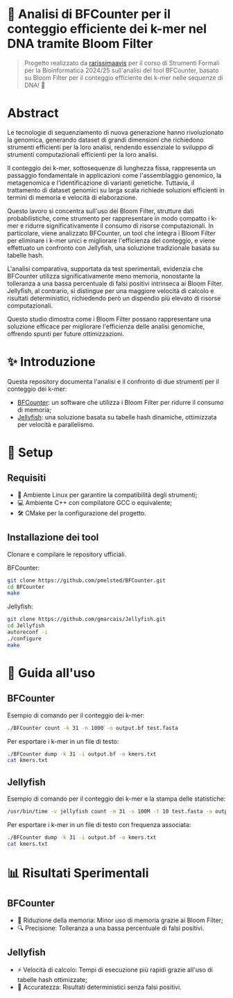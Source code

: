# 🌷 Analisi di BFCounter per il conteggio efficiente dei k-mer nel DNA tramite Bloom Filter
> Progetto realizzato da [rarissimaavis](https://github.com/rarissimaavis) per il corso di Strumenti Formali per la Bioinformatica 2024/25 sull'analisi del tool BFCounter, basato su Bloom Filter per il conteggio efficiente dei k-mer nelle sequenze di DNA! 🧬

# Abstract
Le tecnologie di sequenziamento di nuova generazione hanno rivoluzionato la genomica, generando dataset di grandi dimensioni che richiedono strumenti efficienti per la loro analisi, rendendo essenziale lo sviluppo di strumenti computazionali efficienti per la loro analisi.

Il conteggio dei k-mer, sottosequenze di lunghezza fissa, rappresenta un passaggio fondamentale in applicazioni come l'assemblaggio genomico, la metagenomica e l'identificazione di varianti genetiche. Tuttavia, il trattamento di dataset genomici su larga scala richiede soluzioni efficienti in termini di memoria e velocità di elaborazione.

Questo lavoro si concentra sull'uso dei Bloom Filter, strutture dati probabilistiche, come strumento per rappresentare in modo compatto i k-mer e ridurre significativamente il consumo di risorse computazionali. In particolare, viene analizzato BFCounter, un tool che integra i Bloom Filter per eliminare i k-mer unici e migliorare l'efficienza del conteggio, e viene effettuato un confronto con Jellyfish, una soluzione tradizionale basata su tabelle hash.

L'analisi comparativa, supportata da test sperimentali, evidenzia che BFCounter utilizza significativamente meno memoria, nonostante la tolleranza a una bassa percentuale di falsi positivi intrinseca ai Bloom Filter. Jellyfish, al contrario, si distingue per una maggiore velocità di calcolo e risultati deterministici, richiedendo però un dispendio più elevato di risorse computazionali.

Questo studio dimostra come i Bloom Filter possano rappresentare una soluzione efficace per migliorare l'efficienza delle analisi genomiche, offrendo spunti per future ottimizzazioni.

# ✨ Introduzione
Questa repository documenta l'analisi e il confronto di due strumenti per il conteggio dei k-mer:

- [BFCounter](https://github.com/pmelsted/BFCounter): un software che utilizza i Bloom Filter per ridurre il consumo di memoria;
- [Jellyfish](https://github.com/gmarcais/Jellyfish/tree/master): una soluzione basata su tabelle hash dinamiche, ottimizzata per velocità e parallelismo.

# 🔧 Setup

## Requisiti
- 🐧 Ambiente Linux per garantire la compatibilità degli strumenti;
- 💻 Ambiente C++ con compilatore GCC o equivalente;
- 🛠️ CMake per la configurazione del progetto.

## Installazione dei tool
Clonare e compilare le repository ufficiali.

BFCounter:
```bash
git clone https://github.com/pmelsted/BFCounter.git
cd BFCounter
make
```

Jellyfish:
```bash
git clone https://github.com/gmarcais/Jellyfish.git
cd Jellyfish
autoreconf -i
./configure
make
```

# 🚀 Guida all'uso

## BFCounter

Esempio di comando per il conteggio dei k-mer:
```bash
./BFCounter count -k 31 -n 1000 -o output.bf test.fasta
```

Per esportare i k-mer in un file di testo:
```bash
./BFCounter dump -k 31 -i output.bf -o kmers.txt
cat kmers.txt
```

## Jellyfish

Esempio di comando per il conteggio dei k-mer e la stampa delle statistiche:
```bash
/usr/bin/time -v jellyfish count -m 31 -s 100M -t 10 test.fasta -o output.jf
```

Per esportare i k-mer in un file di testo con frequenza associata:
```bash
./BFCounter dump -k 31 -i output.bf -o kmers.txt
cat kmers.txt
```

# 📊 Risultati Sperimentali

## BFCounter

- 🧠 Riduzione della memoria: Minor uso di memoria grazie ai Bloom Filter;
- 🔍 Precisione: Tolleranza a una bassa percentuale di falsi positivi.

## Jellyfish

- ⚡ Velocità di calcolo: Tempi di esecuzione più rapidi grazie all'uso di tabelle hash ottimizzate;
- 🎯 Accuratezza: Risultati deterministici senza falsi positivi.
